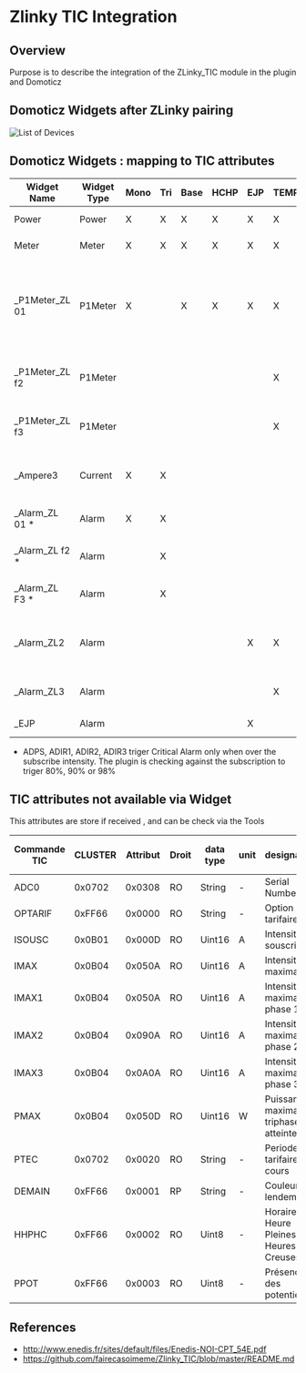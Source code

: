 # Zlinky TIC Integration

## Overview

Purpose is to describe the integration of the ZLinky_TIC module in the plugin and Domoticz

## Domoticz Widgets after ZLinky pairing

![List of Devices](../Images/ZLinky-Widgets.png])


## Domoticz Widgets : mapping to TIC attributes

| Widget Name     | Widget Type | Mono | Tri | Base | HCHP | EJP | TEMPO | TIC Attributes                                           |  Details                                 |
| -----------     | ----------- | ---- | --- | ---- | ---- | --- | ----  | -------------------------------------------------------- | ---------------------------------------- |
| Power           | Power       |   X  |  X  |   X  |  X   |  X  |  X    | PAPP                                                     | Power in VA ( not Watts)                 |
| Meter           | Meter       |   X  |  X  |   X  |  X   |  X  |  X    | PAPP                                                     | Power in VA ( not Watts)                 |
| _P1Meter_ZL 01  | P1Meter     |   X  |     |   X  |  X   |  X  |  X    | BASE, HCHP, HCHC, EJPHN, EJPHPM, BBRHCJB, BBRHPJB, PAPP  | 1st: Power in VA, 2nd: Consumption in Wh |
| _P1Meter_ZL f2  | P1Meter     |      |     |      |      |     |  X    | BBRHCJW, BBRHPJW                                         | 1st: Power in VA, 2nd: Consumption in Wh |
| _P1Meter_ZL f3  | P1Meter     |      |     |      |      |     |  X    | BBRHCJR, BBRHPJR                                         | 1st: Power in VA, 2nd: Consumption in Wh |
| _Ampere3        | Current     |   X  |  X  |      |      |     |       | IINST, IINST1, IINST2, IINST3                            | Current in A                             |
| _Alarm_ZL 01 *  | Alarm       |   X  |  X  |      |      |     |       | ADPS, ADIR1                                              | 80% - 01, 90% 02 , 98 03, Over 05        |
| _Alarm_ZL f2 *  | Alarm       |      |  X  |      |      |     |       | ADIR2                                                    | 80% - 01, 90% 02 , 98 03, Over 05        |
| _Alarm_ZL F3 *  | Alarm       |      |  X  |      |      |     |       | ADIR3                                                    | 80% - 01, 90% 02 , 98 03, Over 05        |
| _Alarm_ZL2      | Alarm       |      |     |      |      |  X  |  X    | DEMAIN (For Tempo), EJP (for EJP)                        | Next day color ( Blue, White, Red)       |
| _Alarm_ZL3      | Alarm       |      |     |      |      |     |  X    | PTEC                                                     | Current Tarif HN, HC, HP, B,W,R ...      |
| _EJP            | Alarm       |      |     |      |      |  X  |       | PEJP                                                     | prior notice EJP ( 30min)                |

* ADPS, ADIR1, ADIR2, ADIR3 triger Critical Alarm only when over the subscribe intensity. The plugin is checking against the subscription to triger 80%, 90% or 98%

## TIC attributes not available via Widget

This attributes are store if received , and can be check via the Tools

|Commande TIC|CLUSTER|Attribut |Droit |data type |unit   |designation                           |valeur par defaut|
|------------|-------|-------- |----- | -------  |-------|----                                  |-----------      |
|ADC0        |0x0702 | 0x0308  | RO   | String   |-      | Serial Number                        | NULL            |
|OPTARIF     |0xFF66 | 0x0000  | RO   | String   |-      | Option tarifaire                     | BASE            |
|ISOUSC      |0x0B01 | 0x000D  |RO    | Uint16   |A      | Intensité souscrite                  | 0               |
|IMAX        |0x0B04 | 0x050A  |RO    | Uint16   |A      | Intensité maximale                   | 0xFFFF          |
|IMAX1       |0x0B04 | 0x050A  |RO    | Uint16   |A      | Intensité maximale phase 1           | 0xFFFF          |
|IMAX2       |0x0B04 | 0x090A  |RO    | Uint16   |A      | Intensité maximale phase 2           | 0xFFFF          |
|IMAX3       |0x0B04 | 0x0A0A  |RO    | Uint16   |A      | Intensité maximale phase 3           | 0xFFFF          |
|PMAX        |0x0B04 | 0x050D  |RO    | Uint16   |W      | Puissance maximale triphasée atteinte| 0x8000          |
|PTEC        |0x0702 | 0x0020  |RO    | String   |-      | Periode tarifaire en cours           | NULL            |
|DEMAIN      |0xFF66 | 0x0001  |RP    | String   |-      | Couleur du lendemain                 | NULL            |
|HHPHC       |0xFF66 | 0x0002  |RO    | Uint8    |-      | Horaire Heure Pleines Heures Creuses | 0               |
|PPOT        |0xFF66 | 0x0003  |RO    | Uint8    |-      | Présence des potentiels              | 0               |

## References

* <http://www.enedis.fr/sites/default/files/Enedis-NOI-CPT_54E.pdf>
* <https://github.com/fairecasoimeme/Zlinky_TIC/blob/master/README.md>
